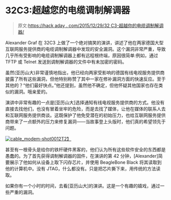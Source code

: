 # 32C3:超越您的电缆调制解调器

> 原文:[https://hack aday . com/2015/12/29/32 C3-超越你的电缆调制解调器/](https://hackaday.com/2015/12/29/32c3-beyond-your-cable-modem/)

Alexander Graf 在 32C3 上做了一个绝对搞笑的演讲，讲述了他在两家德国大型互联网服务提供商的电缆调制解调器中发现的安全漏洞。这个漏洞非常严重，导致几乎所有受影响的电缆调制解调器上都有远程根终端，原因很简单:例如，通过 TFTP 或 Telnet 发送到调制解调器的文件中有未加密的密码。

虽然(亚历山大)非常谨慎地指出，他已经向两家受影响的德国有线电视服务提供商披露了所有这些漏洞，但他特别称赞了其中一家在修补漏洞方面的快速反应。至于其他的？“他们最好快点。”他还提到，虽然他不确定，但他怀疑其他国家也存在类似的漏洞。哦亲爱的。

演讲中非常有趣的一点是[亚历山大]选择通知有线电视服务提供商的方式。他没有直接去找他们，也没有冒着坐牢的危险，而是去找了媒体，让他在媒体的联系人去和互联网服务提供商谈。这既保护了他免受潜在的初始压力，也给互联网服务提供商带来了一点额外的压力来修复漏洞——当故事登上头版时，他们真的希望领先于问题。

[![cable_modem-shot0012](../Images/e6bfcdb8de5bae29bc6dc004cb1d3c41.png)T2】](https://hackaday.com/wp-content/uploads/2015/12/cable_modem-shot0012.jpg)

甚至有一根骨头是给你的铁杆硬件黑客的，他们认为所有这些软件安全的东西都是愚蠢的。为了首先获得调制解调器的固件，在演讲的第 42 分钟，[Alexander]简要展示了他如何从设备上取下闪存芯片，并使用 BeagleBone Black 将其读取到他的计算机中。没有 JTAG，什么都没有。只是把芯片撕下来，用传统的方法读取。

如果你有一个小时的时间，去看[亚历山大]的演讲。这是一个有趣的嬉戏，通过一些严重的漏洞。